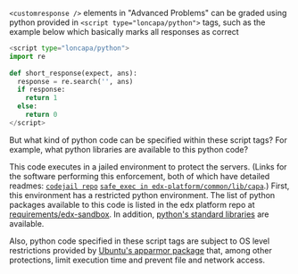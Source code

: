 `<customresponse />` elements in "Advanced Problems" can be graded using python provided in `<script type="loncapa/python">` tags, such as the example below which basically marks all responses as correct

```python
<script type="loncapa/python">
import re
  
def short_response(expect, ans):
  response = re.search('', ans)
  if response:
  	return 1
  else:
  	return 0
</script>
```

But what kind of python code can be specified within these script tags?  For example, what python libraries are available to this python code?

This code executes in a jailed environment to protect the servers.  (Links for the software performing this enforcement, both of which have detailed readmes: [`codejail repo`](https://github.com/edx/codejail) [`safe_exec in edx-platform/common/lib/capa`](https://github.com/edx/edx-platform/tree/master/common/lib/capa/capa/safe_exec).)   First, this environment has a restricted python environment.  The list of python packages available to this code is listed in the edx platform repo at [requirements/edx-sandbox](https://github.com/edx/edx-platform/tree/master/requirements/edx-sandbox).  In addition, [python's standard libraries](https://docs.python.org/2/library/) are available.

Also, python code specified in these script tags are subject to OS level restrictions provided by [Ubuntu's apparmor package](https://wiki.ubuntu.com/AppArmor) that, among other protections, limit execution time and prevent file and network access.